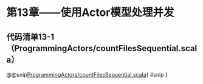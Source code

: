 # 第13章——使用Actor模型处理并发

## 代码清单13-1（ProgrammingActors/countFilesSequential.scala）

@@snip[ProgrammingActors/countFilesSequential.scala](../../main/scala/ProgrammingActors/countFilesSequential.scala){ #snip }